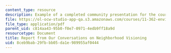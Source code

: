 ```yaml
---
content_type: resource
description: Example of a completed community presentation for the course.
file: https://ol-ocw-studio-app-qa.s3.amazonaws.com/courses/11-362-environmental-management-practicum-brownfield-redevelopment-fall-2006/8ceb9bab29fbbb05da1e989955af0444_presentation.pdf
file_type: application/pdf
parent_uid: c814aa43-95b0-f0e7-0971-4edb9ff18a9d
resourcetype: Document
title: Report from Our Conversations on Neighborhood Visioning
uid: 8ceb9bab-29fb-bb05-da1e-989955af0444
---
```

